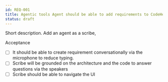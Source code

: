 ```yaml
---
id: REQ-001
title: Agentic tools Agent should be able to add requirements to CodeHero
status: draft
---
```

Short description.
Add an agent as a scribe,

Acceptance
- [ ]  It should be able to create requirement conversationally via the microphone to reduce typing.
- [ ] Scribe will be grounded on the architecture and the code to answer questions via the speakers
- [ ] Scribe should be able to navigate the UI